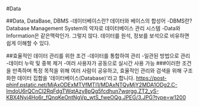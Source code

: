 #Data

##Data, DataBase, DBMS
-데이터베이스란?
데이터와 베이스의 합성어
-DBMS란?
Database Management System의 약자로 데이터베이스 관리 시스템
-Data와 Information은 같은맥락인가. 그렇지 않다. 데이터를 원석, 정보를 보석으로 비유하면 쉽게 이해할 수 있다.

##효율적인 데이터 관리를 위한 조건
-데이터를 통합하여 관리
-일관된 방법으로 관리
-데이터 누락 및 중복 제거
-여러 사용자가 공동으로 실시간 사용 가능
###이러한 조건을 만족하며 특정 목적을 위해 여러 사람이 공유하고, 효율적인 관리와 검색을 위해 구조화한 데이터 집합을 '데이터베이스(Database)'라고 합니다.
https://post-phinf.pstatic.net/MjAxODExMTVfMTI1/MDAxNTQyMjY2MDA1ODg2.C-lmdoU6rQCnCI2RqFdgTWqtAzy8pQg5fcdhun7wqrgg.ZT2_yS-KBX4Nyi4Ho6r_fQnqKeOntNgVp_wtS_fweOQg.JPEG/3.JPG?type=w1200
